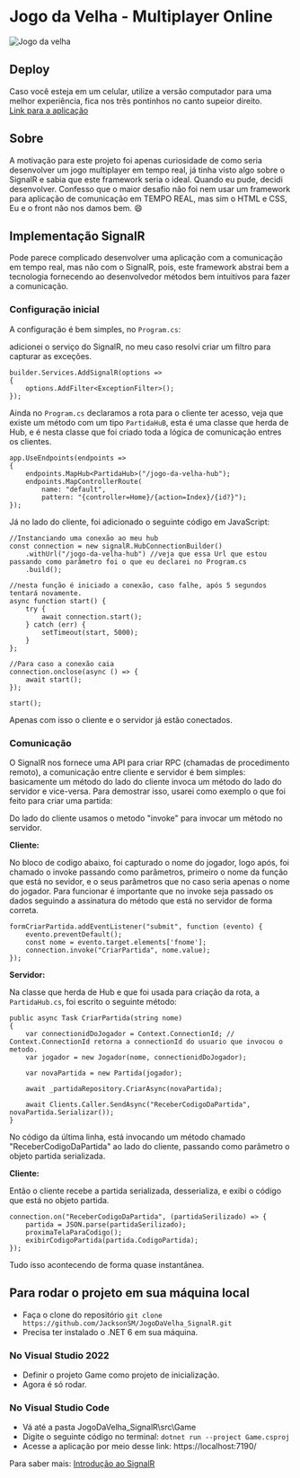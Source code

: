 # Jogo da Velha - Multiplayer Online

![Jogo da velha](https://user-images.githubusercontent.com/90290547/205185139-92ed52c4-805c-48ac-82f4-ec4b1daa5d29.PNG)

## Deploy

Caso você esteja em um celular, utilize a versão computador para uma melhor experiência, fica nos três pontinhos no canto supeior direito.</br>
[Link para a aplicação](https://jogo-da-velha-jackson-sm.azurewebsites.net/)

## Sobre

A motivação para este projeto foi apenas curiosidade de como seria desenvolver um jogo multiplayer em tempo real, já tinha visto algo sobre o SignalR
e sabia que este framework seria o ideal. Quando eu pude, decidi desenvolver. Confesso que o maior desafio não foi nem usar um framework para aplicação de comunicação em TEMPO REAL, mas sim o HTML e CSS, Eu e o front não nos damos bem. :smile:

## Implementação SignalR
Pode parece complicado desenvolver uma aplicação com a comunicação em tempo real, mas não com o SignalR, pois, 
este framework abstrai bem a tecnologia fornecendo ao desenvolvedor métodos bem intuitivos para fazer a comunicação.

### Configuração inicial
A configuração é bem simples, no `Program.cs`:

adicionei o serviço do SignalR, no meu caso resolvi criar um filtro para capturar as exceções.
````
builder.Services.AddSignalR(options =>
{
    options.AddFilter<ExceptionFilter>();
});
````

Ainda no `Program.cs` declaramos a rota para o cliente ter acesso, veja que existe um método com um tipo `PartidaHuB`,
esta é uma classe que herda de Hub, e é nesta classe que foi criado toda a lógica de comunicação entres os clientes.

````
app.UseEndpoints(endpoints =>
{
    endpoints.MapHub<PartidaHub>("/jogo-da-velha-hub");
    endpoints.MapControllerRoute(
        name: "default",
        pattern: "{controller=Home}/{action=Index}/{id?}");
});
````

Já no lado do cliente, foi adicionado o seguinte código em JavaScript: 
````
//Instanciando uma conexão ao meu hub
const connection = new signalR.HubConnectionBuilder()
    .withUrl("/jogo-da-velha-hub") //veja que essa Url que estou passando como parâmetro foi o que eu declarei no Program.cs
    .build();

//nesta função é iniciado a conexão, caso falhe, após 5 segundos tentará novamente.
async function start() {
    try {
        await connection.start();
    } catch (err) {
        setTimeout(start, 5000);
    }
};

//Para caso a conexão caia
connection.onclose(async () => {
    await start();
});

start();
````
Apenas com isso o cliente e o servidor já estão conectados.

### Comunicação

O SignalR nos fornece uma API para criar RPC (chamadas de procedimento remoto), 
a comunicação entre cliente e servidor é bem simples: basicamente um método do lado do cliente invoca um método do lado do servidor e vice-versa.
Para demostrar isso, usarei como exemplo o que foi feito para criar uma partida:

Do lado do cliente usamos o metodo "invoke" para invocar um método no servidor.

**Cliente:** 

No bloco de codigo abaixo, foi capturado o nome do jogador, logo após, foi chamado o invoke passando como parâmetros, 
primeiro o nome da função que está no sevidor, e o seus parâmetros que no caso seria apenas o nome do jogador. Para funcionar é importante que no invoke
seja passado os dados seguindo a assinatura do método que está no servidor de forma correta.
````
formCriarPartida.addEventListener("submit", function (evento) {
    evento.preventDefault();
    const nome = evento.target.elements['fnome'];
    connection.invoke("CriarPartida", nome.value);
});
````

**Servidor:**

Na classe que herda de Hub e que foi usada para criação da rota, a `PartidaHub.cs`, foi escrito o seguinte método:
````
public async Task CriarPartida(string nome)
{
    var connectionidDoJogador = Context.ConnectionId; // Context.ConnectionId retorna a connectionId do usuario que invocou o metodo.
    var jogador = new Jogador(nome, connectionidDoJogador);

    var novaPartida = new Partida(jogador);

    await _partidaRepository.CriarAsync(novaPartida);

    await Clients.Caller.SendAsync("ReceberCodigoDaPartida", novaPartida.Serializar());
}
````
No código da última linha, está invocando um método chamado "ReceberCodigoDaPartida" ao lado do cliente, passando como parâmetro
o objeto partida serializada.

**Cliente:** 

Então o cliente recebe a partida serializada, desserializa, e exibi o código que está no objeto partida.
````
connection.on("ReceberCodigoDaPartida", (partidaSerilizado) => {
    partida = JSON.parse(partidaSerilizado);
    proximaTelaParaCodigo();
    exibirCodigoPartida(partida.CodigoPartida);
});
````
Tudo isso acontecendo de forma quase instantânea.

## Para rodar o projeto em sua máquina local
* Faça o clone do repositório `git clone https://github.com/JacksonSM/JogoDaVelha_SignalR.git`
* Precisa ter instalado o .NET 6 em sua máquina. 

### No Visual Studio 2022
* Definir o projeto Game como projeto de inicialização.
* Agora é só rodar.

### No Visual Studio Code
* Vá até a pasta JogoDaVelha_SignalR\src\Game
* Digite o seguinte código no terminal: `dotnet run --project Game.csproj`
* Acesse a aplicação por meio desse link: https://localhost:7190/

Para saber mais: [Introdução ao SignalR](https://learn.microsoft.com/pt-br/aspnet/signalr/overview/getting-started/introduction-to-signalr)
